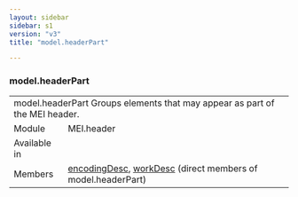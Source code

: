 ```yaml
---
layout: sidebar
sidebar: s1
version: "v3"
title: "model.headerPart"

---
```


<div class="classSpec model">
   <h3 id="model.headerPart">model.headerPart</h3>
   <table class="wovenodd">
      <tr>
         <td colspan="2" class="wovenodd-col2">
            <span class="label">model.headerPart</span> Groups elements that may appear as part of the MEI header.
         </td>
      </tr>
      <tr>
         <td class="wovenodd-col1">
            <span class="label" lang="en">Module</span>
         </td>
         <td class="wovenodd-col2">MEI.header</td>
      </tr>
      <tr>
         <td class="wovenodd-col1">
            <span class="label" lang="en">Available in</span>
         </td>
         <td class="wovenodd-col2">
            <div class="parent"></div>
         </td>
      </tr>
      <tr>
         <td class="wovenodd-col1">
            <span class="label" lang="en">Members</span>
         </td>
         <td class="wovenodd-col2">
            <div class="parent">
               <div>
                  <a class="link_odd_elementSpec" href="/{{ page.version }}/encodingDesc">encodingDesc</a>, 
                  <a class="link_odd_elementSpec" href="/{{ page.version }}/workDesc">workDesc</a> (direct members of model.headerPart)
               </div>
            </div>
         </td>
      </tr>
   </table>
</div>